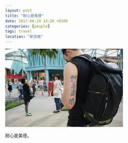 ```yaml
---
layout: post
title: "耐心是美德"
date: 2017-06-19 14:20 +0100
categories: [people]
tags: travel
location: "新加坡"
---
```


<img src="/img/2017/20170619-DSC00439.jpg" alt="耐心是美德" style="width: 75%; height: 75%"/>

耐心是美德。
